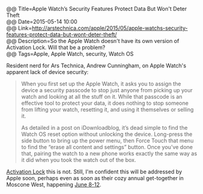 @@ Title=Apple Watch’s Security Features Protect Data But Won't Deter Theft  
@@ Date=2015-05-14 10:00  
@@ Link=http://arstechnica.com/apple/2015/05/apple-watchs-security-features-protect-data-but-wont-deter-theft/  
@@ Description=So the Apple Watch doesn't have its own version of Activation Lock. Will that be a problem?  
@@ Tags=Apple, Apple Watch, security, Watch OS  

Resident nerd for Ars Technica, Andrew Cunningham, on Apple Watch's apparent lack of device security:

>When you first set up the Apple Watch, it asks you to assign the device a security passcode to stop just anyone from picking up your watch and looking at all the stuff on it. While that passcode is an effective tool to protect your data, it does nothing to stop someone from lifting your watch, resetting it, and using it themselves or selling it.
>
>As detailed in a post on iDownloadblog, it’s dead simple to find the Watch OS reset option without unlocking the device. Long-press the side button to bring up the power menu, then Force Touch that menu to find the “erase all content and settings” button. Once you’ve done that, pairing the watch to a new phone works exactly the same way as it did when you took the watch out of the box.

[Activation Lock](https://support.apple.com/en-us/HT201365) this is not. Still, I'm confident this will be addressed by Apple soon, perhaps even as soon as their cozy annual get-together in Moscone West, happening [June 8-12](https://developer.apple.com/wwdc/).

